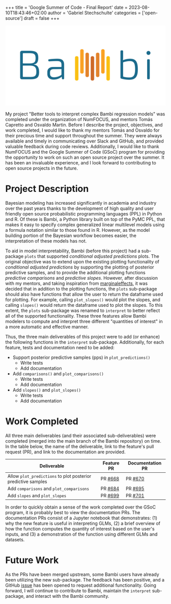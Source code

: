+++
title = 'Google Summer of Code - Final Report'
date = 2023-08-10T18:43:46+02:00
author = 'Gabriel Stechschulte'
categories = ['open-source']
draft = false
+++

![alt](bambi-logo.png)

My project "Better tools to interpret complex Bambi regression models" was completed under the organization of NumFOCUS, and mentors Tomás Capretto and Osvaldo Martin. Before I describe the project, objectives, and work completed, I would like to thank my mentors Tomás and Osvaldo for their precious time and support throughout the summer. They were always available and timely in communicating over Slack and GitHub, and provided valuable feedback during code reviews. Additionally, I would like to thank NumFOCUS and the Google Summer of Code (GSoC) program for providing the opportunity to work on such an open source project over the summer. It has been an invaluable experience, and I look forward to contributing to open source projects in the future.

# Project Description

Bayesian modeling has increased significantly in academia and industry over the past years thanks to the development of high quality and user friendly open source probabilistic programming languages (PPL) in Python and R. Of these is Bambi, a Python library built on top of the PyMC PPL, that makes it easy to specify complex generalized linear multilevel models using a formula notation similar to those found in R. However, as the model building portion of the Bayesian workflow becomes easier, the interpretation of these models has not.

To aid in model interpretability, Bambi (before this project) had a sub-package `plots` that supported _conditional adjusted predictions_ plots.
The original objective was to extend upon the existing plotting functionality of _conditional adjusted predictions_ by supporting the plotting of posterior predictive samples, and to provide the additional plotting functions _predictive comparisons_ and _predictive slopes_. However, after discussion with my mentors, and taking inspiration from [marginaleffects](https://marginaleffects.com), it was decided that in addition to the plotting functions, the `plots` sub-package should also have functions that allow the user to return the dataframe used for plotting. For example, calling `plot_slopes()` would plot the slopes, and calling `slopes()` would return the dataframe used to plot the slopes. To this extent, the `plots` sub-package was renamed to `interpret` to better reflect all of the supported functionality. These three features allow Bambi modelers to compute and interpret three different "quantities of interest" in a more automatic and effective manner.

Thus, the three main deliverables of this project were to add (or enhance) the following functions in the `interpret` sub-package. Additionally, for each feature, tests and documentation need to be added:

* Support posterior predictive samples (pps) in `plot_predictions()`
    * Write tests
    * Add documentation
* Add `comparisons()` and `plot_comparisons()`
    * Write tests
    * Add documentation
* Add `slopes()` and `plot_slopes()`
    * Write tests
    * Add documentation

# Work Completed

All three main deliverables (and their associated sub-deliverables) were completed (merged into the main branch of the Bambi repository) on time. In the table below, the name of the deliverable, link to the feature's pull request (PR), and link to the documentation are provided.

| Deliverable | Feature PR | Documentation PR |
|-------------|------------|------------------|
| Allow `plot_predictions` to plot posterior predictive samples | PR [#668](https://github.com/bambinos/bambi/pull/668) | PR [#670](https://bambinos.github.io/bambi/notebooks/plot_comparisons.html) |
| Add `comparisons` and `plot_comparisons` | PR [#684](https://github.com/bambinos/bambi/pull/684) | PR [#695](https://bambinos.github.io/bambi/notebooks/plot_comparisons.html) |
| Add `slopes` and `plot_slopes` | PR [#699](https://github.com/bambinos/bambi/pull/699) | PR [#701](https://bambinos.github.io/bambi/notebooks/plot_slopes.html) |

In order to quickly obtain a sense of the work completed over the GSoC program, it is probably best to view the documentation PRs. The documentation PRs consist of a Jupyter notebook that demonstrates: (1) why the new feature is useful in interpreting GLMs, (2) a brief overview of how the function computes the quantity of interest based on the user's inputs, and (3) a demonstration of the function using different GLMs and datasets.

# Future Work

As the PRs have been merged upstream, some Bambi users have already been utilizing the new sub-package. The feedback has been positive, and a GitHub [issue](https://github.com/bambinos/bambi/issues/703) has been opened to request additional functionality. Going forward, I will continue to contribute to Bambi, maintain the `interpret` sub-package, and interact with the Bambi community.
